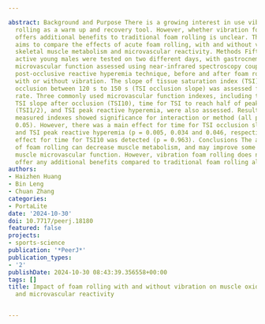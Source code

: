 ---
abstract: Background and Purpose There is a growing interest in use vibration foam
  rolling as a warm up and recovery tool. However, whether vibration foam rolling
  offers additional benefits to traditional foam rolling is unclear. The current study
  aims to compare the effects of acute foam rolling, with and without vibration, on
  skeletal muscle metabolism and microvascular reactivity. Methods Fifteen physically
  active young males were tested on two different days, with gastrocnemius muscle
  microvascular function assessed using near-infrared spectroscopy coupled with the
  post-occlusive reactive hyperemia technique, before and after foam rolling, performed
  with or without vibration. The slope of tissue saturation index (TSI) decrease during
  occlusion between 120 s to 150 s (TSI occlusion slope) was assessed for muscle metabolic
  rate. Three commonly used microvascular function indexes, including the first10s
  TSI slope after occlusion (TSI10), time for TSI to reach half of peak magnitude
  (TSI1/2), and TSI peak reactive hyperemia, were also assessed. Results None of the
  measured indexes showed significance for interaction or method (all p textgreater
  0.05). However, there was a main effect for time for TSI occlusion slope, TSI1/2,
  and TSI peak reactive hyperemia (p = 0.005, 0.034 and 0.046, respectively). No main
  effect for time for TSI10 was detected (p = 0.963). Conclusions The application
  of foam rolling can decrease muscle metabolism, and may improve some aspects of
  muscle microvascular function. However, vibration foam rolling does not seem to
  offer any additional benefits compared to traditional foam rolling alone.
authors:
- Haizhen Huang
- Bin Leng
- Chuan Zhang
categories:
- PortaLite
date: '2024-10-30'
doi: 10.7717/peerj.18180
featured: false
projects:
- sports-science
publication: '*PeerJ*'
publication_types:
- '2'
publishDate: 2024-10-30 08:43:39.356558+00:00
tags: []
title: Impact of foam rolling with and without vibration on muscle oxidative metabolism
  and microvascular reactivity

---
